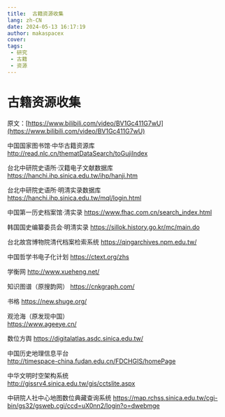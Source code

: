 ```yaml
---
title:  古籍资源收集
lang: zh-CN
date: 2024-05-13 16:17:19
author: makaspacex
cover: 
tags:
 - 研究
 - 古籍
 - 资源
---
```


# 古籍资源收集

原文：[https://www.bilibili.com/video/BV1Gc411G7wU](https://www.bilibili.com/video/BV1Gc411G7wU)


中国国家图书馆·中华古籍资源库
http://read.nlc.cn/thematDataSearch/toGujiIndex

台北中研院史语所·汉籍电子文献数据库
https://hanchi.ihp.sinica.edu.tw/ihp/hanji.htm

台北中研院史语所·明清实录数据库
https://hanchi.ihp.sinica.edu.tw/mql/login.html

中国第一历史档案馆·清实录
https://www.fhac.com.cn/search_index.html

韩国国史编纂委员会·明清实录
https://sillok.history.go.kr/mc/main.do

台北故宫博物院清代档案检索系统
https://qingarchives.npm.edu.tw/

中国哲学书电子化计划
https://ctext.org/zhs

学衡网
http://www.xueheng.net/

知识图谱（原搜韵网）
https://cnkgraph.com/

书格
https://new.shuge.org/

观沧海（原发现中国）	
https://www.ageeye.cn/

数位方舆
https://digitalatlas.asdc.sinica.edu.tw/

中国历史地理信息平台	
http://timespace-china.fudan.edu.cn/FDCHGIS/homePage

中华文明时空架构系统	
http://gissrv4.sinica.edu.tw/gis/cctslite.aspx

中研院人社中心地图数位典藏查询系统
https://map.rchss.sinica.edu.tw/cgi-bin/gs32/gsweb.cgi/ccd=uX0nn2/login?o=dwebmge

